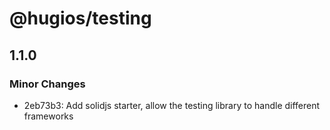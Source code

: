 # @hugios/testing

## 1.1.0

### Minor Changes

- 2eb73b3: Add solidjs starter, allow the testing library to handle different frameworks
